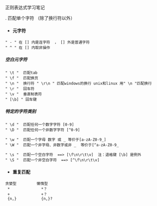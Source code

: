 正则表达式学习笔记

. 匹配单个字符 （除了换行符以外）



- #### 元字符

```
" - " 在 [] 内是连字符  ， [] 外是普通字符
" ^ " 在 [] 内取非操作
```

#####  空白元字符

```
" \t "	匹配tab
" \f "	匹配换页
" \n "	换行符	" \r\n " 匹配windows的换行 unix和linux 用" \n "匹配换行
" \r "	回车符	
" \v "	垂直制表符
" [\b] " 回车键
```

##### 特定的字符类别

```
" \d "	匹配任何一个数字字符 [0-9]
" \D "	匹配任何一个非数字字符	[^0-9]

" \w "	匹配一个字母 数字 或 _ 等价于[a-zA-Z0-9_]  
" \W "	匹配一个非字母、非数字或非 _  等价于[^a-zA-Z0-9_

" \s "	匹配一个空白字符  ==> [\f\n\r\t\v]	注：退格键 [\b] 是例外 
" \S "	匹配一个非空白字符  ==> [^\f\n\r\t\v] 

```

- #### 重复匹配

```
贪婪型			懒惰型
 *				*？
 +				+？
 {n,}			{n,}?
```

